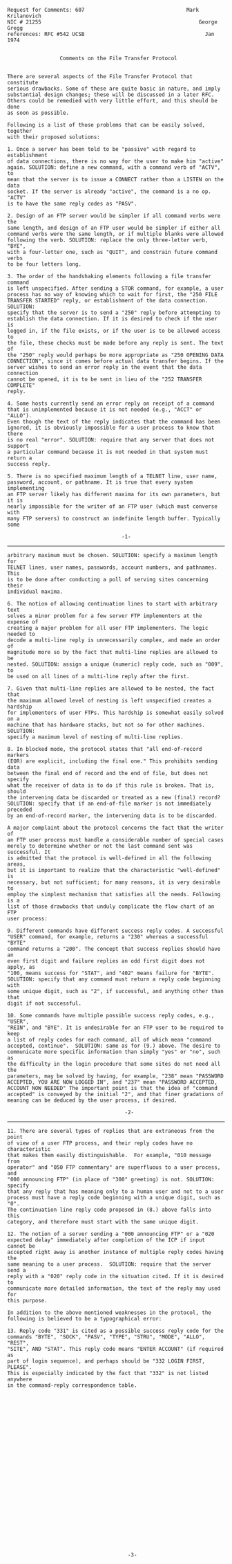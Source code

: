     Request for Comments: 607                                 Mark Krilanovich
    NIC # 21255                                                   George Gregg
    references: RFC #542 UCSB                                       Jan  1974


                     Comments on the File Transfer Protocol


    There are several aspects of the File Transfer Protocol that constitute
    serious drawbacks. Some of these are quite basic in nature, and imply
    substantial design changes; these will be discussed in a later RFC.
    Others could be remedied with very little effort, and this should be done
    as soon as possible.

    Following is a list of those problems that can be easily solved, together
    with their proposed solutions:

    1. Once a server has been told to be "passive" with regard to establishment
    of data connections, there is no way for the user to make him "active"
    again. SOLUTION: define a new command, with a command verb of "ACTV", to
    mean that the server is to issue a CONNECT rather than a LISTEN on the data
    socket. If the server is already "active", the command is a no op. "ACTV"
    is to have the same reply codes as "PASV".

    2. Design of an FTP server would be simpler if all command verbs were the
    same length, and design of an FTP user would be simpler if either all
    command verbs were the same length, or if multiple blanks were allowed
    following the verb. SOLUTION: replace the only three-letter verb, "BYE",
    with a four-letter one, such as "QUIT", and constrain future command verbs
    to be four letters long.

    3. The order of the handshaking elements following a file transfer command
    is left unspecified. After sending a STOR command, for example, a user
    process has no way of knowing which to wait for first, the "250 FILE
    TRANSFER STARTED" reply, or establishment of the data connection. SOLUTION:
    specify that the server is to send a "250" reply before attempting to
    establish the data connection. If it is desired to check if the user is
    logged in, if the file exists, or if the user is to be allowed access to
    the file, these checks must be made before any reply is sent. The text of
    the "250" reply would perhaps be more appropriate as "250 OPENING DATA
    CONNECTION", since it comes before actual data transfer begins. If the
    server wishes to send an error reply in the event that the data connection
    cannot be opened, it is to be sent in lieu of the "252 TRANSFER COMPLETE"
    reply.

    4. Some hosts currently send an error reply on receipt of a command
    that is unimplemented because it is not needed (e.g., "ACCT" or "ALLO").
    Even though the text of the reply indicates that the command has been
    ignored, it is obviously impossible for a user process to know that there
    is no real "error". SOLUTION: require that any server that does not support
    a particular command because it is not needed in that system must return a
    success reply.

    5. There is no specified maximum length of a TELNET line, user name,
    password, account, or pathname. It is true that every system implementing
    an FTP server likely has different maxima for its own parameters, but it is
    nearly impossible for the writer of an FTP user (which must converse with
    many FTP servers) to construct an indefinite length buffer. Typically some

                                         -1-

------------------------------------------------------------------------

``` newpage
arbitrary maximum must be chosen. SOLUTION: specify a maximum length for
TELNET lines, user names, passwords, account numbers, and pathnames. This
is to be done after conducting a poll of serving sites concerning their
individual maxima.

6. The notion of allowing continuation lines to start with arbitrary text
solves a minor problem for a few server FTP implementers at the expense of
creating a major problem for all user FTP implementers. The logic needed to
decode a multi-line reply is unnecessarily complex, and made an order of
magnitude more so by the fact that multi-line replies are allowed to be
nested. SOLUTION: assign a unique (numeric) reply code, such as "009", to
be used on all lines of a multi-line reply after the first.

7. Given that multi-line replies are allowed to be nested, the fact that
the maximum allowed level of nesting is left unspecified creates a hardship
for implementers of user FTPs. This hardship is somewhat easily solved on a
machine that has hardware stacks, but not so for other machines. SOLUTION:
specify a maximum level of nesting of multi-line replies.

8. In blocked mode, the protocol states that "all end-of-record markers
(EOR) are explicit, including the final one." This prohibits sending data
between the final end of record and the end of file, but does not specify
what the receiver of data is to do if this rule is broken. That is, should
the intervening data be discarded or treated as a new (final) record?
SOLUTION: specify that if an end-of-file marker is not immediately preceded
by an end-of-record marker, the intervening data is to be discarded.

A major complaint about the protocol concerns the fact that the writer of
an FTP user process must handle a considerable number of special cases
merely to determine whether or not the last command sent was successful. It
is admitted that the protocol is well-defined in all the following areas,
but it is important to realize that the characteristic "well-defined" is
necessary, but not sufficient; for many reasons, it is very desirable to
employ the simplest mechanism that satisfies all the needs. Following is a
list of those drawbacks that unduly complicate the flow chart of an FTP
user process:

9. Different commands have different success reply codes. A successful
"USER" command, for example, returns a "230" whereas a successful "BYTE"
command returns a "200". The concept that success replies should have an
even first digit and failure replies an odd first digit does not apply, as
"100, means success for "STAT", and "402" means failure for "BYTE".
SOLUTION: specify that any command must return a reply code beginning with
some unique digit, such as "2", if successful, and anything other than that
digit if not successful.

10. Some commands have multiple possible success reply codes, e.g., "USER",
"REIN", and "BYE". It is undesirable for an FTP user to be required to keep
a list of reply codes for each command, all of which mean "command
accepted, continue".  SOLUTION: same as for (9.) above. The desire to
communicate more specific information than simply "yes" or "no", such as
the difficulty in the login procedure that some sites do not need all the
parameters, may be solved by having, for example, "238" mean "PASSWORD
ACCEPTED, YOU ARE NOW LOGGED IN", and "237" mean "PASSWORD ACCEPTED,
ACCOUNT NOW NEEDED" The important point is that the idea of "command
accepted" is conveyed by the initial "2", and that finer gradations of
meaning can be deduced by the user process, if desired.

                                      -2-
```

------------------------------------------------------------------------

``` newpage
11. There are several types of replies that are extraneous from the point
of view of a user FTP process, and their reply codes have no characteristic
that makes them easily distinguishable.  For example, "010 message from
operator" and "050 FTP commentary" are superfluous to a user process, and
"000 announcing FTP" (in place of "300" greeting) is not. SOLUTION: specify
that any reply that has meaning only to a human user and not to a user
process must have a reply code beginning with a unique digit, such as "0".
The continuation line reply code proposed in (8.) above falls into this
category, and therefore must start with the same unique digit.

12. The notion of a server sending a "000 announcing FTP" or a "020
expected delay" immediately after completion of the ICP if input cannot be
accepted right away is another instance of multiple reply codes having the
same meaning to a user process.  SOLUTION: require that the server send a
reply with a "020" reply code in the situation cited. If it is desired to
communicate more detailed information, the text of the reply may used for
this purpose.

In addition to the above mentioned weaknesses in the protocol, the
following is believed to be a typographical error:

13. Reply code "331" is cited as a possible success reply code for the
commands "BYTE", "SOCK", "PASV", "TYPE", "STRU", "MODE", "ALLO", "REST",
"SITE", AND "STAT". This reply code means "ENTER ACCOUNT" (if required as
part of login sequence), and perhaps should be "332 LOGIN FIRST, PLEASE".
This is especially indicated by the fact that "332" is not listed anywhere
in the command-reply correspondence table.



























                                       -3-
```
